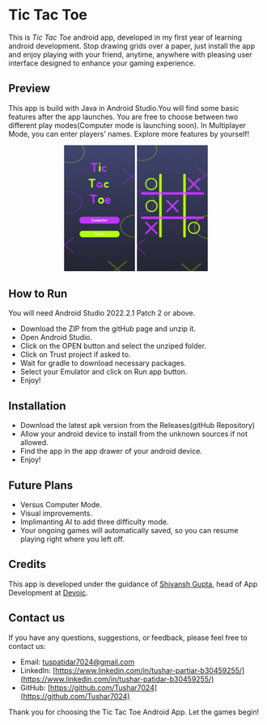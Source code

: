 # Tic Tac Toe

This is *Tic Tac Toe* android app, developed in my first year of learning android development. Stop drawing grids over a paper, just install the app and enjoy playing with your friend, anytime, anywhere with pleasing user interface designed to enhance your gaming experience.

## Preview
This app is build with Java in Android Studio.You will find some basic features after the app launches. You are free to choose between two different play modes(Computer mode is launching soon). In Multiplayer Mode, you can enter players' names. Explore more features by yourself!

<!-- ![Alt text](./Screenshot%202023-08-10%20202915.jpg) -->
<!-- HTML -->
<div align="center" >
<img src="./preview/img1.jpg" alt="Alt img" width="140" >
<img src="./preview/img2.jpg" alt="Alt img" width="140" >
</div>

## How to Run

You will need Android Studio 2022.2.1 Patch 2 or above.

- Download the ZIP from the gitHub page and unzip it.
- Open Android Studio.
- Click on the OPEN button and select the unziped folder.
- Click on Trust project if asked to.
- Wait for gradle to download necessary packages.
- Select your Emulator and click on Run app button.
- Enjoy!

## Installation

- Download the latest apk version from the Releases(gitHub  Repository)
- Allow your android device to install from the unknown sources if not allowed.
- Find the app in the app drawer of your android device.
- Enjoy!


## Future Plans

- Versus Computer Mode.
- Visual improvements.
- Implimanting AI to add three difficulty mode.
- Your ongoing games will automatically saved, so you can resume playing right where you left off.

## Credits

This app is developed under the guidance of [Shivansh Gupta](http://gshivg.me/github), head of App Development at [Devoic](https://www.linkedin.com/company/thedevoic/).

## Contact us


If you have any questions, suggestions, or feedback, please feel free to contact us:

- Email: [tuspatidar7024@gmail.com](mailto:tuspatidar7024@gmal.com)
- LinkedIn: [https://www.linkedin.com/in/tushar-partiar-b30459255/](https://www.linkedin.com/in/tushar-patidar-b30459255/)
- GitHub: [https://github.com/Tushar7024](https://github.com/Tushar7024)

Thank you for choosing the Tic Tac Toe Android App. Let the games begin!
